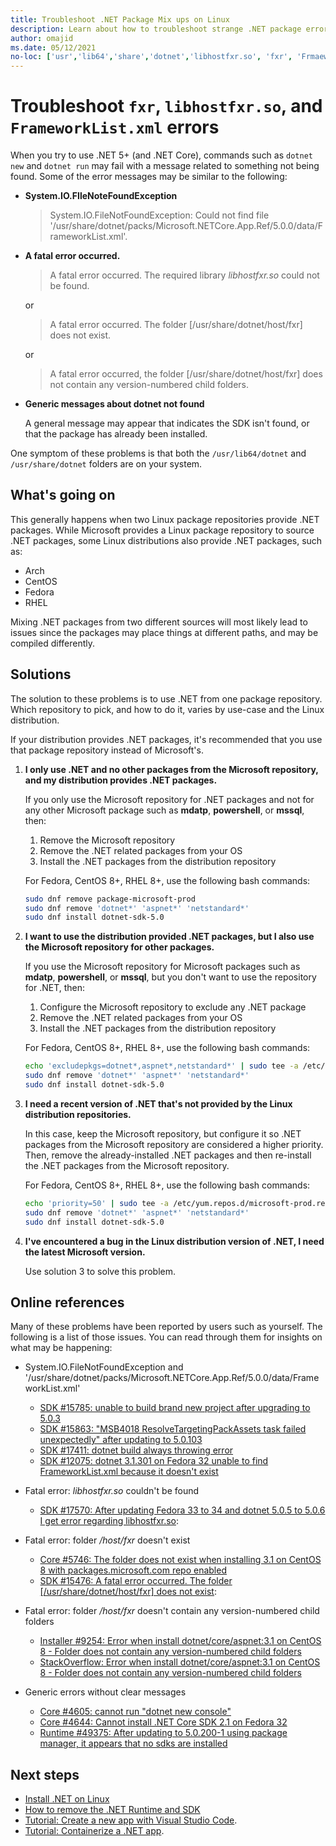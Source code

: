 ```yaml
---
title: Troubleshoot .NET Package Mix ups on Linux
description: Learn about how to troubleshoot strange .NET package errors on Linux.
author: omajid
ms.date: 05/12/2021
no-loc: ['usr','lib64','share','dotnet','libhostfxr.so', 'fxr', 'FrmaeworkList.xml', 'System.IO.FIleNoteFoundException', 'mdatp', 'powershell', 'mssql']
---
```


# Troubleshoot `fxr`, `libhostfxr.so`, and `FrameworkList.xml` errors

When you try to use .NET 5+ (and .NET Core), commands such as `dotnet new` and `dotnet run` may fail with a message related to something not being found. Some of the error messages may be similar to the following:

- **System.IO.FIleNoteFoundException**

  > System.IO.FileNotFoundException: Could not find file '/usr/share/dotnet/packs/Microsoft.NETCore.App.Ref/5.0.0/data/FrameworkList.xml'.

- **A fatal error occurred.**

  > A fatal error occurred. The required library _libhostfxr.so_ could not be found.

  or

  > A fatal error occurred. The folder [/usr/share/dotnet/host/fxr] does not exist.

  or

  > A fatal error occurred, the folder [/usr/share/dotnet/host/fxr] does not contain any version-numbered child folders.

- **Generic messages about dotnet not found**

  A general message may appear that indicates the SDK isn't found, or that the package has already been installed.

One symptom of these problems is that both the `/usr/lib64/dotnet` and `/usr/share/dotnet` folders are on your system.

## What's going on

This generally happens when two Linux package repositories provide .NET packages. While Microsoft provides a Linux package repository to source .NET packages, some Linux distributions also provide .NET packages, such as:

- Arch
- CentOS
- Fedora
- RHEL

Mixing .NET packages from two different sources will most likely lead to issues since the packages may place things at different paths, and may be compiled differently.

## Solutions

The solution to these problems is to use .NET from one package repository. Which repository to pick, and how to do it, varies by use-case and the Linux distribution.

If your distribution provides .NET packages, it's recommended that you use that package repository instead of Microsoft's.

01. **I only use .NET and no other packages from the Microsoft repository, and my distribution provides .NET packages.**

    If you only use the Microsoft repository for .NET packages and not for any other Microsoft package such as **mdatp**, **powershell**, or **mssql**, then:

    01. Remove the Microsoft repository
    01. Remove the .NET related packages from your OS
    01. Install the .NET packages from the distribution repository

    For Fedora, CentOS 8+, RHEL 8+, use the following bash commands:

    ```bash
    sudo dnf remove package-microsoft-prod
    sudo dnf remove 'dotnet*' 'aspnet*' 'netstandard*'
    sudo dnf install dotnet-sdk-5.0
    ```

02. **I want to use the distribution provided .NET packages, but I also use the Microsoft repository for other packages.**

    If you use the Microsoft repository for Microsoft packages such as **mdatp**, **powershell**, or **mssql**, but you don't want to use the repository for .NET, then:

    01. Configure the Microsoft repository to exclude any .NET package
    01. Remove the .NET related packages from your OS
    01. Install the .NET packages from the distribution repository

    For Fedora, CentOS 8+, RHEL 8+, use the following bash commands:

    ```bash
    echo 'excludepkgs=dotnet*,aspnet*,netstandard*' | sudo tee -a /etc/yum.repos.d/microsoft-prod.repo
    sudo dnf remove 'dotnet*' 'aspnet*' 'netstandard*'
    sudo dnf install dotnet-sdk-5.0
    ```

03. **I need a recent version of .NET that's not provided by the Linux distribution repositories.**

    In this case, keep the Microsoft repository, but configure it so .NET packages from the Microsoft repository are considered a higher priority. Then, remove the already-installed .NET packages and then re-install the .NET packages from the Microsoft repository.
  
    For Fedora, CentOS 8+, RHEL 8+, use the following bash commands:

    ```bash
    echo 'priority=50' | sudo tee -a /etc/yum.repos.d/microsoft-prod.repo
    sudo dnf remove 'dotnet*' 'aspnet*' 'netstandard*'
    sudo dnf install dotnet-sdk-5.0
    ```

04. **I've encountered a bug in the Linux distribution version of .NET, I need the latest Microsoft version.**

    Use solution 3 to solve this problem.

## Online references

Many of these problems have been reported by users such as yourself. The following is a list of those issues. You can read through them for insights on what may be happening:

- System.IO.FileNotFoundException and '/usr/share/dotnet/packs/Microsoft.NETCore.App.Ref/5.0.0/data/FrameworkList.xml'

  - [SDK #15785: unable to build brand new project after upgrading to 5.0.3](https://github.com/dotnet/sdk/issues/15785)
  - [SDK #15863: "MSB4018 ResolveTargetingPackAssets task failed unexpectedly" after updating to 5.0.103](https://github.com/dotnet/sdk/issues/15863)
  - [SDK #17411: dotnet build always throwing error](https://github.com/dotnet/sdk/issues/17411)
  - [SDK #12075: dotnet 3.1.301 on Fedora 32 unable to find FrameworkList.xml because it doesn't exist](https://github.com/dotnet/sdk/issues/12075)

- Fatal error: _libhostfxr.so_ couldn't be found

  - [SDK #17570: After updating Fedora 33 to 34 and dotnet 5.0.5 to 5.0.6 I get error regarding libhostfxr.so](https://github.com/dotnet/sdk/issues/17570):

- Fatal error: folder _/host/fxr_ doesn't exist

  - [Core #5746: The folder does not exist when installing 3.1 on CentOS 8 with packages.microsoft.com repo enabled](https://github.com/dotnet/core/issues/5746)
  - [SDK #15476: A fatal error occurred. The folder [/usr/share/dotnet/host/fxr] does not exist](https://github.com/dotnet/sdk/issues/15476):

- Fatal error: folder _/host/fxr_ doesn't contain any version-numbered child folders

  - [Installer #9254: Error when install dotnet/core/aspnet:3.1 on CentOS 8 - Folder does not contain any version-numbered child folders](https://github.com/dotnet/installer/issues/9254)
  - [StackOverflow: Error when install dotnet/core/aspnet:3.1 on CentOS 8 - Folder does not contain any version-numbered child folders](https://stackoverflow.com/questions/65422998/)

- Generic errors without clear messages

  - [Core #4605: cannot run "dotnet new console"](https://github.com/dotnet/core/issues/4605)
  - [Core #4644: Cannot install .NET Core SDK 2.1 on Fedora 32](https://github.com/dotnet/core/issues/4655)
  - [Runtime #49375: After updating to 5.0.200-1 using package manager, it appears that no sdks are installed](https://github.com/dotnet/runtime/issues/49375)

## Next steps

- [Install .NET on Linux](linux.md)
- [How to remove the .NET Runtime and SDK](remove-runtime-sdk-versions.md?pivots=os-linux)
- [Tutorial: Create a new app with Visual Studio Code](../tutorials/with-visual-studio-code.md).
- [Tutorial: Containerize a .NET app](../docker/build-container.md).
